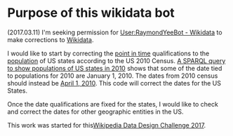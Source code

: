 
# Purpose of this wikidata bot

(2017.03.11) I'm seeking permission for [User:RaymondYeeBot - Wikidata](https://www.wikidata.org/wiki/User:RaymondYeeBot) to make corrections to [Wikidata](https://www.wikidata.org/wiki/Wikidata:Main_Page). 

I would like to start by correcting the [point in time](https://www.wikidata.org/wiki/Property:P585) qualifications to the [population](https://www.wikidata.org/wiki/Property:P1082) of US states according to the US 2010 Census. [A SPARQL query to show populations of US states in 2010](http://tinyurl.com/zovzu9l) shows that some of the date tied to populations for 2010 are January 1, 2010.  The dates from 2010 census should instead be [April 1, 2010](https://hyp.is/pEHXDgauEeeVM2OQ5k0Saw/en.wikipedia.org/wiki/2010_United_States_Census).  This code will correct the dates for the US States. 

Once the date qualifications are fixed for the states, I would like to check and correct the dates for other geographic entities in the US.

This work was started for this[Wikipedia Data Design Challenge 2017](https://www.eventbrite.com/e/wikipedia-data-design-challenge-2017-tickets-31783891475).